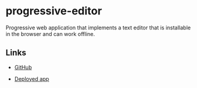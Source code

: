 # progressive-editor

Progressive web application that implements a text editor that is installable in the browser and can work offline.


## Links

* [GitHub](https://github.com/queendoescode/progressive-editor)

* [Deployed app](https://progressive-editor-995fb73f89c3.herokuapp.com/)

